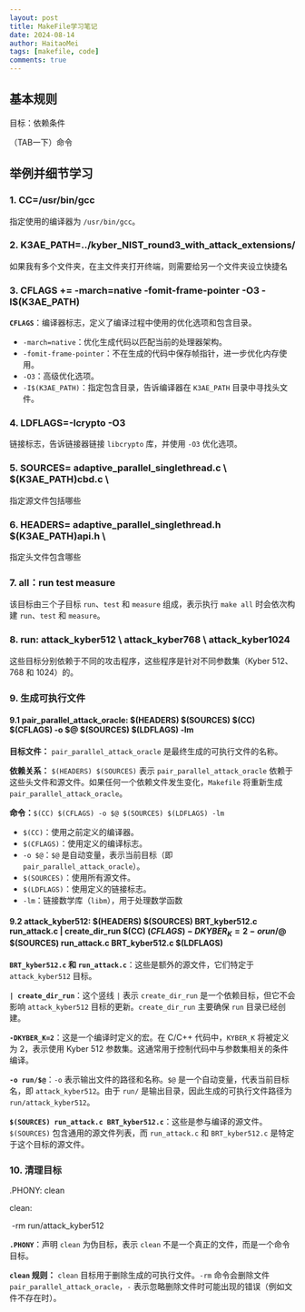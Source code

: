 ```yaml
---
layout: post
title: MakeFile学习笔记
date: 2024-08-14
author: HaitaoMei
tags: [makefile, code]
comments: true
---
```


## 基本规则

目标：依赖条件

（TAB一下）命令



## 举例并细节学习

### 1. CC=/usr/bin/gcc

指定使用的编译器为 `/usr/bin/gcc`。

### 2. K3AE_PATH=../kyber_NIST_round3_with_attack_extensions/

如果我有多个文件夹，在主文件夹打开终端，则需要给另一个文件夹设立快捷名

### 3. CFLAGS += -march=native -fomit-frame-pointer -O3 -I$(K3AE_PATH)

**`CFLAGS`**：编译器标志，定义了编译过程中使用的优化选项和包含目录。

- `-march=native`：优化生成代码以匹配当前的处理器架构。
- `-fomit-frame-pointer`：不在生成的代码中保存帧指针，进一步优化内存使用。
- `-O3`：高级优化选项。
- `-I$(K3AE_PATH)`：指定包含目录，告诉编译器在 `K3AE_PATH` 目录中寻找头文件。

### 4. LDFLAGS=-lcrypto -O3

链接标志，告诉链接器链接 `libcrypto` 库，并使用 `-O3` 优化选项。

### 5. SOURCES= adaptive_parallel_singlethread.c \ 	 $(K3AE_PATH)cbd.c \

指定源文件包括哪些

### 6. HEADERS= adaptive_parallel_singlethread.h \$(K3AE_PATH)api.h \

指定头文件包含哪些

### 7. all：run test measure

该目标由三个子目标 `run`、`test` 和 `measure` 组成，表示执行 `make all` 时会依次构建 `run`、`test` 和 `measure`。

### 8. run: attack_kyber512 \ attack_kyber768 \ attack_kyber1024

这些目标分别依赖于不同的攻击程序，这些程序是针对不同参数集（Kyber 512、768 和 1024）的。

### 9. 生成可执行文件

#### 9.1 pair_parallel_attack_oracle: $(HEADERS) $(SOURCES) $(CC) $(CFLAGS) -o $@ $(SOURCES) $(LDFLAGS) -lm

**目标文件：** `pair_parallel_attack_oracle` 是最终生成的可执行文件的名称。

**依赖关系：** `$(HEADERS) $(SOURCES)` 表示 `pair_parallel_attack_oracle` 依赖于这些头文件和源文件。如果任何一个依赖文件发生变化，`Makefile` 将重新生成 `pair_parallel_attack_oracle`。

**命令：**`$(CC) $(CFLAGS) -o $@ $(SOURCES) $(LDFLAGS) -lm`

- `$(CC)`：使用之前定义的编译器。
- `$(CFLAGS)`：使用定义的编译标志。
- `-o $@`：`$@` 是自动变量，表示当前目标（即 `pair_parallel_attack_oracle`）。
- `$(SOURCES)`：使用所有源文件。
- `$(LDFLAGS)`：使用定义的链接标志。
- `-lm`：链接数学库（`libm`），用于处理数学函数

#### 9.2 attack_kyber512: $(HEADERS) $(SOURCES) BRT_kyber512.c run_attack.c | create_dir_run $(CC) $(CFLAGS) -DKYBER_K=2 -o run/$@ $(SOURCES) run_attack.c BRT_kyber512.c $(LDFLAGS)

**`BRT_kyber512.c` 和 `run_attack.c`**：这些是额外的源文件，它们特定于 `attack_kyber512` 目标。

**`| create_dir_run`**：这个竖线 `|` 表示 `create_dir_run` 是一个依赖目标，但它不会影响 `attack_kyber512` 目标的更新。`create_dir_run` 主要确保 `run` 目录已经创建。

**`-DKYBER_K=2`**：这是一个编译时定义的宏。在 C/C++ 代码中，`KYBER_K` 将被定义为 2，表示使用 Kyber 512 参数集。这通常用于控制代码中与参数集相关的条件编译。

**`-o run/$@`**：`-o` 表示输出文件的路径和名称。`$@` 是一个自动变量，代表当前目标名，即 `attack_kyber512`。由于 `run/` 是输出目录，因此生成的可执行文件路径为 `run/attack_kyber512`。

**`$(SOURCES) run_attack.c BRT_kyber512.c`**：这些是参与编译的源文件。`$(SOURCES)` 包含通用的源文件列表，而 `run_attack.c` 和 `BRT_kyber512.c` 是特定于这个目标的源文件。

### 10. 清理目标

.PHONY: clean 

clean: 

​	-rm run/attack_kyber512

**`.PHONY`**：声明 `clean` 为伪目标，表示 `clean` 不是一个真正的文件，而是一个命令目标。

**`clean` 规则：** `clean` 目标用于删除生成的可执行文件。`-rm` 命令会删除文件 `pair_parallel_attack_oracle`，`-` 表示忽略删除文件时可能出现的错误（例如文件不存在时）。

